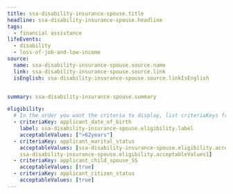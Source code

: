 ```yaml
---
title: ssa-disability-insurance-spouse.title
headline: ssa-disability-insurance-spouse.headline
tags:
  - financial assistance
lifeEvents:
  - disability
  - loss-of-job-and-low-income
source:
  name: ssa-disability-insurance-spouse.source.name
  link: ssa-disability-insurance-spouse.source.link
  isEnglish: ssa-disability-insurance-spouse.source.linkIsEnglish


summary: ssa-disability-insurance-spouse.summary

eligibility:
  # In the order you want the criteria to display, list criteriaKeys from the csv here, each followed by a comma-separated list of which values indicate eligibility for that criteria. Wrap individual values in quotes if they have inner commas.
  - criteriaKey: applicant_date_of_birth
    label: ssa-disability-insurance-spouse.eligibility.label
    acceptableValues: [">62years"]
  - criteriaKey: applicant_marital_status
    acceptableValues: [ssa-disability-insurance-spouse.eligibility.acceptableValues, 
    ssa-disability-insurance-spouse.eligibility.acceptableValues1]
  - criteriaKey: applicant_child_spouse_SS
    acceptableValues: [true]
  - criteriaKey: applicant_citizen_status
    acceptableValues: [true]
---
```

